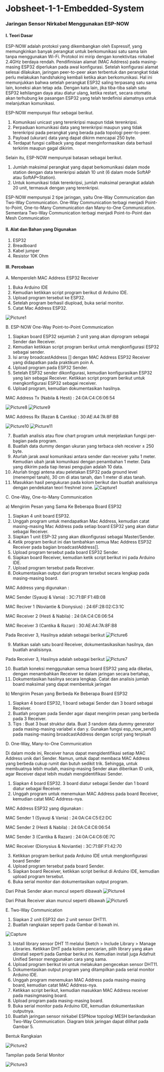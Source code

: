 # Jobsheet-1-1-Embedded-System
### Jaringan Sensor Nirkabel Menggunakan ESP-NOW

#### I. Teori Dasar
ESP-NOW adalah protokol yang dikembangkan oleh Espressif, yang memungkinkan banyak perangkat untuk berkomunikasi satu sama lain tanpa menggunakan Wi-Fi. Protokol ini mirip dengan konektivitas nirkabel 2.4GHz berdaya rendah. Pendifinisian alamat (MAC Address) pada masing-masing ESP32 diperlukan pada awal konfigurasi. Setelah konfigurasi alamat selesai dilakukan, jaringan peer-to-peer akan terbentuk dan perangkat tidak perlu melakukan handshaking kembali ketika akan berkomunikasi. Hal ini memunjukkan bahwa setelah perangkat ESP32 saling terpasang satu sama lain, koneksi akan tetap ada. Dengan kata lain, jika tiba-tiba salah satu ESP32 kehilangan daya atau diatur ulang, ketika restart, secara otomatis akan terhubung ke pasangan ESP32 yang telah terdefinisi alamatnya untuk melanjutkan komunikasi.

ESP-NOW mempunyai fitur sebagai berikut.
1. Komunikasi unicast yang terenkripsi maupun tidak terenkripsi.
2. Perpaduan komunikasi data yang terenkripsi maupun yang tidak terenkripsi pada perangkat yang berada pada topologi peer-to-peer.
3. Payload (ukuran) data yang dapat dikirm mencapai 250 byte.
4. Terdapat fungsi callback yang dapat menginformasikan data berhasil terkirim maupun gagal dikirim. 

Selain itu, ESP-NOW mempunyai batasan sebagai berikut.
1. Jumlah maksimal perangkat yang dapat berkomunikasi dalam mode station dengan data terenkripsi adalah 10 unit (6 dalam mode SoftAP atau SoftAP+Station).
2. Untuk komunikasi tidak terenkripsi, jumlah maksimal perangkat adalah 20 unit, termasuk dengan yang terenkripsi. 

ESP-NOW mempunyai 2 tipe jaringan, yaitu One-Way Communication dan Two-Way Communication. One-Way Communication terbagi menjadi Point-to-Point, One-to-Many Communication dan Many-to-One Communication. Sementara Two-Way Communication terbagi menjadi Point-to-Point dan Mesh Communication

#### II. Alat dan Bahan yang Digunakan
1) ESP32
2) Breadboard
3) Kabel jumper
4) Resistor 10K Ohm

#### III. Percobaan
A. Memperoleh MAC Address ESP32 Receiver
1. Buka Arduino IDE
2. Kemudian ketikkan script program berikut di Arduino IDE.
3. Upload program tersebut ke ESP32.
4. Setelah program berhasil diupload, buka serial monitor.
5. Catat Mac Address ESP32.

![Picture1](https://user-images.githubusercontent.com/118172386/210173426-1aee942b-1158-40d6-8c78-43977cb210f7.png)

B. ESP-NOW One-Way Point-to-Point Communication
1. Siapkan board ESP32 sejumlah 2 unit yang akan diprogram sebagai Sender dan Receiver.
2. Kemudian ketikkan script program berikut untuk mengkonfigurasi ESP32 sebagai sender.
3. Isi array broadcastAddress [] dengan MAC Address ESP32 Receiver yang didapatkan pada praktikum poin A.
4. Upload program pada ESP32 Sender.
5. Setelah ESP32 sender dikonfigurasi, kemudian konfigurasikan ESP32 yang lain sebagai Receiver. Ketikkan script program berikut untuk mengkonfigurasi ESP32 sebagai
receiver.
6. Upload program, kemudian dokumentasikan hasilnya.

MAC Address Tx (Nabila & Hesti) : 24:0A:C4:C6:06:54

![Picture8](https://user-images.githubusercontent.com/118172386/210176305-8f790ff1-7dd2-4f63-bcfa-d673b95680ab.png)
![Picture9](https://user-images.githubusercontent.com/118172386/210176309-b6fae9ed-bcb2-4762-9fbb-d9f0056ccc82.png)

MAC Address Rx (Razan & Cantika) : 30:AE:A4:7A:8F:B8

![Picture10](https://user-images.githubusercontent.com/118172386/210176316-3b47f081-b8a4-41bd-84f5-b8079e974d17.png)
![Picture11](https://user-images.githubusercontent.com/118172386/210176321-fe7b1bb8-c8eb-4944-ab7b-6855e30e0d43.png)


7. Buatlah analisis atau flow chart program untuk menjelaskan fungsi per-bagian pada program.
8. Buatlah data dummy dengan ukuran yang terbaca oleh receiver ± 250 byte.
9. Aturlah jarak awal komunikasi antara sender dan receiver yaitu 1 meter. Kemudian ubah jarak komunikasi dengan penambahan 1 meter. Data yang dikirim pada tiap iterasi pengujian adalah 10 data.
10. Aturlah tinggi antena atau peletakan ESP32 pada ground level (menempel tanah), 30 cm di atas tanah, dan 1 meter di atas tanah.
11. Masukkan hasil pengukuran pada kolom berikut dan buatlah analisisnya dengan pendekatan teori freshnel zone.
![Capture1](https://user-images.githubusercontent.com/118172386/210174231-27c63ef7-d7b7-4f6f-9393-3fae47a03d06.JPG)

C. One-Way, One-to-Many Communication

a) Mengirim Pesan yang Sama Ke Beberapa Board ESP32
1. Siapkan 4 unit board ESP32.
2. Unggah program untuk mendapatkan Mac Address, kemudian catat masing-masing Mac Address pada setiap board ESP32 yang akan diatur sebagai Receiver.
3. Siapkan 1 unit ESP-32 yang akan dikonfigurasi sebagai Master/Sender.
4. Ketik program berikut ini dan tambahkan semua Mac Address ESP32 Receiver pada bagian broadcastAddress[].
5. Upload program tersebut pada board ESP32 Sender.
6. Siapkan board Receiver, kemudian ketik script berikut ini pada Arduino IDE.
7. Upload program tersebut pada Receiver.
8. Dokumentasikan output dari program tersebut secara lengkap pada masing-masing board.

MAC Address yang digunakan :

MAC Sender (Syauqi & Vania) : 3C:71:BF:F1:4B:08

MAC Reciver 1 (Noviantie & Dionysius) : 24:6F:28:02:C3:1C

MAC Receiver 2 (Hesti & Nabila) : 24:0A:C4:C6:06:54

MAC Receiver 3 (Cantika & Razan) : 30:AE:A4:7A:8F:B8

Pada Receiver 3, Hasilnya adalah sebagai berikut
![Picture6](https://user-images.githubusercontent.com/118172386/210175529-3e0865a4-bc50-463b-b6a0-61fedb48f0f6.png)

9. Matikan salah satu board Receiver, dokumentasikasikan hasilnya, dan buatlah analisisnya.

Pada Receiver 3, Hasilnya adalah sebagai berikut
![Picture7](https://user-images.githubusercontent.com/118172386/210175544-5621ba44-1a00-4639-8de3-751b6af1940e.png)

10. Buatlah koneksi menggunakan semua board ESP32 yang ada dikelas, dengan menambahkan Receiver ke dalam jaringan secara bertahap,
11. Dokumentasikan hasilnya secara lengkap. Catat dan analisis jumlah board maksimal yang dapat membentuk jaringan

b) Mengirim Pesan yang Berbeda Ke Beberapa Board ESP32
1. Siapkan 4 board ESP32, 1 board sebagai Sender dan 3 board sebagai Receiver.
2. Buatlah program pada Sender agar dapat mengirim pesan yang berbeda pada 3 Receiver.
3. Tips : Buat 3 buat struktur data.
Buat 3 random data dummy generator pada masing-masing variabel x dan y.
Gunakan fungsi esp_now_send() pada masing-masing broadcastAddress dengan
script yang terpisah

D. One-Way, Many-to-One Communication 

Di dalam mode ini, Receiver harus dapat mengidentifikasi setiap MAC Address unik dari Sender. Namun, untuk dapat membaca MAC Address yang berbeda cukup rumit dan butuh
sedikit trik. Sehingga, untuk membuatnya lebih mudah, masing-masing Sender akan diberikan ID unik, agar Receiver dapat lebih mudah mengidentifikasi Sender.
1. Siapkan 4 board ESP32. 3 board diatur sebagai Sender dan 1 board diatur sebagai Receiver.
2. Unggah program untuk menemukan MAC Address pada board Receiver, kemudian catat MAC Address-nya.

MAC Address ESP32 yang digunakan :

MAC Sender 1 (Syauqi & Vania) : 24:0A:C4:C5:E2:DC

MAC Sender 2 (Hesti & Nabila) : 24:0A:C4:C6:06:54

MAC Sender 3 (Cantika & Razan) : 24:0A:C4:C6:0E:7C

MAC Receiver  (Dionysius & Noviantie) : 3C:71:BF:F1:42:70

3. Ketikkan program berikut pada Arduino IDE untuk mengkonfigurasi board Sender
4. Upload program tersebut pada board Sender.
5. Siapkan board Receiver, ketikkan script berikut di Arduino IDE, kemudian upload program tersebut.
6. Buka serial monitor dan dokumentasikan output program.

Dari Pihak Sender akan muncul seperti dibawah
![Picture4](https://user-images.githubusercontent.com/118172386/210175087-c52e10d8-9700-4b07-861d-dec8f5ce6d2d.png)


Dari Pihak Receiver akan muncul seperti dibawah
![Picture5](https://user-images.githubusercontent.com/118172386/210175089-02992e20-cc69-4b7e-8910-5d10559d9cf1.png)

E. Two-Way Communication
1. Siapkan 2 unit ESP32 dan 2 unit sensor DHT11.
2. Buatlah rangkaian seperti pada Gambar di bawah ini.

![Capture](https://user-images.githubusercontent.com/118172386/210173864-32fef3ae-6fe2-4463-bbf7-10462a2a3d51.JPG)

3. Install library sensor DHT 11 melalui Sketch > Include Library > Manage Libraries. Ketikkan DHT pada kolom pencarian, pilih library yang akan diinstall seperti pada
Gambar berikut ini. Kemudian install juga Adafruit Unified Sensor menggunakan cara yang sama.
4. Upload program berikut ini untuk melakukan pengecekan sensor DHT11.
5. Dokumentasikan output program yang ditampilkan pada serial monitor Arduino IDE.
6. Unggah program menemukan MAC Address pada masing-masing board, kemudian catat MAC Address-nya.
7. Ketikkan script berikut, kemudian masukkan MAC Address receiver pada masingmasing board.
8. Upload program pada masing-masing board.
9. Buka serial monitor pada Arduino IDE, kemudian dokumentasikan outputnya.
10. Buatlah jaringan sensor nirkabel ESPNow topologi MESH berlandaskan Two-Way Communication. Diagram blok jaringan dapat dilihat pada Gambar 5.

Bentuk Rangkaian

![Picture2](https://user-images.githubusercontent.com/118172386/210173997-db16f6c3-43fd-41d2-8d5c-6e4d15aede02.png)


Tampilan pada Serial Monitor

![Picture3](https://user-images.githubusercontent.com/118172386/210173992-b4dfa271-443d-4b5d-95d1-972995517a3b.png)

